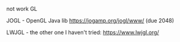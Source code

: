 not work GL              

JOGL - OpenGL Java lib https://jogamp.org/jogl/www/ (due 2048)

LWJGL - the other one I haven't tried: https://www.lwjgl.org/
